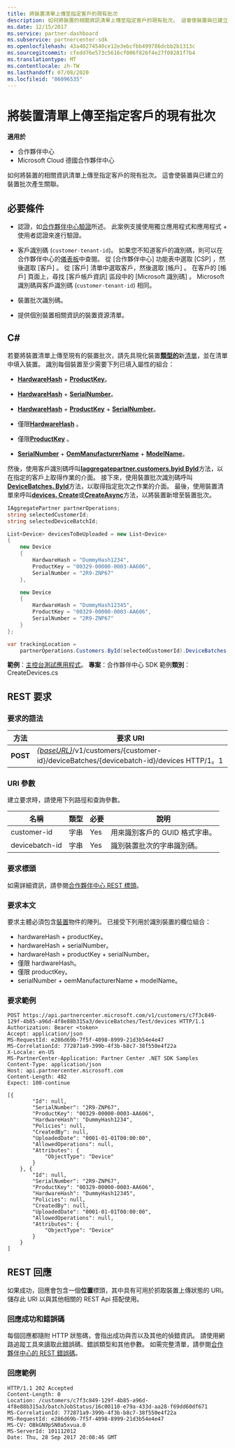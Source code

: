 ```yaml
---
title: 將裝置清單上傳至指定客戶的現有批次
description: 如何將裝置的相關資訊清單上傳至指定客戶的現有批次。 這會使裝置與已建立的裝置批次產生關聯。
ms.date: 12/15/2017
ms.service: partner-dashboard
ms.subservice: partnercenter-sdk
ms.openlocfilehash: 43a40274540ce12e3ebcfbb499786dcbb2b1313c
ms.sourcegitcommit: cfedd76e573c5616cf006f826f4e27f08281f7b4
ms.translationtype: MT
ms.contentlocale: zh-TW
ms.lasthandoff: 07/08/2020
ms.locfileid: "86096535"
---
```

# <a name="upload-a-list-of-devices-to-an-existing-batch-for-the-specified-customer"></a>將裝置清單上傳至指定客戶的現有批次

**適用於**

- 合作夥伴中心
- Microsoft Cloud 德國合作夥伴中心

如何將裝置的相關資訊清單上傳至指定客戶的現有批次。 這會使裝置與已建立的裝置批次產生關聯。

## <a name="prerequisites"></a>必要條件

- 認證，如[合作夥伴中心驗證](partner-center-authentication.md)所述。 此案例支援使用獨立應用程式和應用程式 + 使用者認證來進行驗證。

- 客戶識別碼 (`customer-tenant-id`)。 如果您不知道客戶的識別碼，則可以在合作夥伴中心的[儀表板](https://partner.microsoft.com/dashboard)中查閱。 從 [合作夥伴中心] 功能表中選取 [CSP]  ，然後選取 [客戶]  。 從 [客戶] 清單中選取客戶，然後選取 [帳戶]  。 在客戶的 [帳戶] 頁面上，尋找 [客戶帳戶資訊]  區段中的 [Microsoft 識別碼]  。 Microsoft 識別碼與客戶識別碼 (`customer-tenant-id`) 相同。

- 裝置批次識別碼。

- 提供個別裝置相關資訊的裝置資源清單。

## <a name="c"></a>C\#

若要將裝置清單上傳至現有的裝置批次，請先具現化裝置[**類型的**](https://docs.microsoft.com/dotnet/api/microsoft.store.partnercenter.models.devicesdeployment.device)新[清單](https://docs.microsoft.com/dotnet/api/system.collections.generic.list-1)，並在清單中填入裝置。 識別每個裝置至少需要下列已填入屬性的組合：

- [**HardwareHash**](https://docs.microsoft.com/dotnet/api/microsoft.store.partnercenter.models.devicesdeployment.device.hardwarehash)  + [**ProductKey**](https://docs.microsoft.com/dotnet/api/microsoft.store.partnercenter.models.devicesdeployment.device.productkey)。

- [**HardwareHash**](https://docs.microsoft.com/dotnet/api/microsoft.store.partnercenter.models.devicesdeployment.device.hardwarehash)  + [**SerialNumber**](https://docs.microsoft.com/dotnet/api/microsoft.store.partnercenter.models.devicesdeployment.device.serialnumber)。

- [**HardwareHash**](https://docs.microsoft.com/dotnet/api/microsoft.store.partnercenter.models.devicesdeployment.device.hardwarehash)  + [**ProductKey**](https://docs.microsoft.com/dotnet/api/microsoft.store.partnercenter.models.devicesdeployment.device.productkey)  + [**SerialNumber**](https://docs.microsoft.com/dotnet/api/microsoft.store.partnercenter.models.devicesdeployment.device.serialnumber)。

- 僅限[**HardwareHash**](https://docs.microsoft.com/dotnet/api/microsoft.store.partnercenter.models.devicesdeployment.device.hardwarehash) 。

- 僅限[**ProductKey**](https://docs.microsoft.com/dotnet/api/microsoft.store.partnercenter.models.devicesdeployment.device.productkey) 。

- [**SerialNumber**](https://docs.microsoft.com/dotnet/api/microsoft.store.partnercenter.models.devicesdeployment.device.serialnumber)  + [**OemManufacturerName**](https://docs.microsoft.com/dotnet/api/microsoft.store.partnercenter.models.devicesdeployment.device.oemmanufacturername)  + [**ModelName**](https://docs.microsoft.com/dotnet/api/microsoft.store.partnercenter.models.devicesdeployment.device.modelname)。

然後，使用客戶識別碼呼叫[**Iaggregatepartner.customers.byid ById**](https://docs.microsoft.com/dotnet/api/microsoft.store.partnercenter.customers.icustomercollection.byid)方法，以在指定的客戶上取得作業的介面。 接下來，使用裝置批次識別碼呼叫[**DeviceBatches. ById**](https://docs.microsoft.com/dotnet/api/microsoft.store.partnercenter.devicesdeployment.idevicesbatchcollection.byid)方法，以取得指定批次之作業的介面。 最後，使用裝置清單來呼叫[**devices. Create**](https://docs.microsoft.com/dotnet/api/microsoft.store.partnercenter.devicesdeployment.idevicecollection.create)或[**CreateAsync**](https://docs.microsoft.com/dotnet/api/microsoft.store.partnercenter.devicesdeployment.idevicecollection.createasync)方法，以將裝置新增至裝置批次。

``` csharp
IAggregatePartner partnerOperations;
string selectedCustomerId;
string selectedDeviceBatchId;

List<Device> devicesToBeUploaded = new List<Device>
{
    new Device
    {
        HardwareHash = "DummyHash1234",
        ProductKey = "00329-00000-0003-AA606",
        SerialNumber = "2R9-ZNP67"
    },

    new Device
    {
        HardwareHash = "DummyHash12345",
        ProductKey = "00329-00000-0003-AA606",
        SerialNumber = "2R9-ZNP67"
    }
};

var trackingLocation =
    partnerOperations.Customers.ById(selectedCustomerId).DeviceBatches.ById(selectedDeviceBatchId).Devices.Create(devicesToBeUploaded);
```

**範例**：[主控台測試應用程式](console-test-app.md)。 **專案**：合作夥伴中心 SDK 範例**類別**： CreateDevices.cs

## <a name="rest-request"></a>REST 要求

### <a name="request-syntax"></a>要求的語法

| 方法   | 要求 URI                                                                                                            |
|----------|------------------------------------------------------------------------------------------------------------------------|
| **POST** | [*{baseURL}*](partner-center-rest-urls.md)/v1/customers/{customer-id}/deviceBatches/{devicebatch-id}/devices HTTP/1。1 |

### <a name="uri-parameter"></a>URI 參數

建立要求時，請使用下列路徑和查詢參數。

| 名稱           | 類型   | 必要 | 說明                                           |
|----------------|--------|----------|-------------------------------------------------------|
| customer-id    | 字串 | Yes      | 用來識別客戶的 GUID 格式字串。 |
| devicebatch-id | 字串 | Yes      | 識別裝置批次的字串識別碼。 |

### <a name="request-headers"></a>要求標頭

如需詳細資訊，請參閱[合作夥伴中心 REST 標頭](headers.md)。

### <a name="request-body"></a>要求本文

要求主體必須包含[裝置](device-deployment-resources.md#device)物件的陣列。 已接受下列用於識別裝置的欄位組合：

- hardwareHash + productKey。
- hardwareHash + serialNumber。
- hardwareHash + productKey + serialNumber。
- 僅限 hardwareHash。
- 僅限 productKey。
- serialNumber + oemManufacturerName + modelName。

### <a name="request-example"></a>要求範例

```http
POST https://api.partnercenter.microsoft.com/v1/customers/c7f3c849-129f-4b85-a96d-4f8e88b315a3/deviceBatches/Test/devices HTTP/1.1
Authorization: Bearer <token>
Accept: application/json
MS-RequestId: e286d69b-7f5f-4098-8999-21d3b54e4e47
MS-CorrelationId: 772871a9-399b-4f3b-b8c7-38f550e4f22a
X-Locale: en-US
MS-PartnerCenter-Application: Partner Center .NET SDK Samples
Content-Type: application/json
Host: api.partnercenter.microsoft.com
Content-Length: 482
Expect: 100-continue

[{
        "Id": null,
        "SerialNumber": "2R9-ZNP67",
        "ProductKey": "00329-00000-0003-AA606",
        "HardwareHash": "DummyHash1234",
        "Policies": null,
        "CreatedBy": null,
        "UploadedDate": "0001-01-01T00:00:00",
        "AllowedOperations": null,
        "Attributes": {
            "ObjectType": "Device"
        }
    }, {
        "Id": null,
        "SerialNumber": "2R9-ZNP67",
        "ProductKey": "00329-00000-0003-AA606",
        "HardwareHash": "DummyHash12345",
        "Policies": null,
        "CreatedBy": null,
        "UploadedDate": "0001-01-01T00:00:00",
        "AllowedOperations": null,
        "Attributes": {
            "ObjectType": "Device"
        }
    }
]
```

## <a name="rest-response"></a>REST 回應

如果成功，回應會包含一個**位置**標頭，其中具有可用於抓取裝置上傳狀態的 URI。 儲存此 URI 以與其他相關的 REST Api 搭配使用。

### <a name="response-success-and-error-codes"></a>回應成功和錯誤碼

每個回應都隨附 HTTP 狀態碼，會指出成功與否以及其他的偵錯資訊。 請使用網路追蹤工具來讀取此錯誤碼、錯誤類型和其他參數。 如需完整清單，請參閱[合作夥伴中心的 REST 錯誤碼](error-codes.md)。

### <a name="response-example"></a>回應範例

```http
HTTP/1.1 202 Accepted
Content-Length: 0
Location: /customers/c7f3c849-129f-4b85-a96d-4f8e88b315a3/batchJobStatus/16c00110-e79a-433d-aa28-f69dd60df671
MS-CorrelationId: 772871a9-399b-4f3b-b8c7-38f550e4f22a
MS-RequestId: e286d69b-7f5f-4098-8999-21d3b54e4e47
MS-CV: OBkGN9pSN0a5xvua.0
MS-ServerId: 101112012
Date: Thu, 28 Sep 2017 20:08:46 GMT
```
